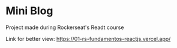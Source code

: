 # Mini Blog
Project made during Rockerseat's Readt course

Link for better view: 
https://01-rs-fundamentos-reactjs.vercel.app/

